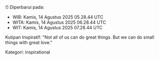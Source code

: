 ⏰ Diperbarui pada:
- WIB: Kamis, 14 Agustus 2025 05.28.44 UTC
- WITA: Kamis, 14 Agustus 2025 06.28.44 UTC
- WIT: Kamis, 14 Agustus 2025 07.28.44 UTC

Kutipan Inspiratif:
"Not all of us can do great things. But we can do small things with great love."


Kategori: inspirational

